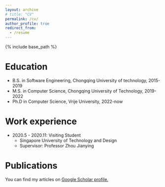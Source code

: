 ```yaml
---
layout: archive
# title: "CV"
permalink: /cv/
author_profile: true
redirect_from:
  - /resume
---
```


{% include base_path %}

Education
======
* B.S. in Software Engineering, Chongqing University of technology, 2015-2019
* M.S. in Computer Science, Chongqing University of Technology, 2019-2022
* Ph.D in Computer Science, Vrije University, 2022-now

Work experience
======
* 2020.5 - 2020.11: Visiting Student
  * Singapore University of Technology and Design
  * Supervisor: Professor Zhou Jianying
  
<!-- Skills
======
* Skill 1
* Skill 2
  * Sub-skill 2.1
  * Sub-skill 2.2
  * Sub-skill 2.3
* Skill 3 -->

Publications
======
 You can find my articles on <u><a href="https://scholar.google.com/citations?user=6w1u0fAAAAAJ&hl=en&authuser=1">Google Scholar profile</a>.</u>
  <!-- <ul>{% for post in site.publications %}
    {% include archive-single-cv.html %}
  {% endfor %}</ul> -->
  
<!-- Talks
======
  <ul>{% for post in site.talks %}
    {% include archive-single-talk-cv.html %}
  {% endfor %}</ul>
   -->
<!-- Teaching
======
  <ul>{% for post in site.teaching %}
    {% include archive-single-cv.html %}
  {% endfor %}</ul> -->
  
<!-- Service and leadership
======
* Currently signed in to 43 different slack teams -->
